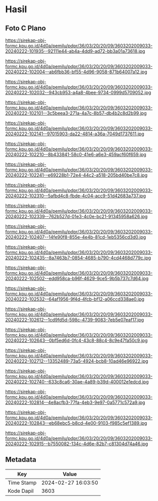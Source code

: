 # Hasil

## Foto C Plano

https://sirekap-obj-formc.kpu.go.id/4d0a/pemilu/pdpr/36/03/20/20/09/3603202009033-20240222-101935--92111e44-ab4a-4dd9-ad72-bb3a01a73618.jpg

https://sirekap-obj-formc.kpu.go.id/4d0a/pemilu/pdpr/36/03/20/20/09/3603202009033-20240222-102004--ab6fbb36-bf55-4d96-9058-871b64007a12.jpg

https://sirekap-obj-formc.kpu.go.id/4d0a/pemilu/pdpr/36/03/20/20/09/3603202009033-20240222-102032--943cb953-a4a8-4bee-9734-0999d5709052.jpg

https://sirekap-obj-formc.kpu.go.id/4d0a/pemilu/pdpr/36/03/20/20/09/3603202009033-20240222-102101--3c5beea3-271a-4a7c-8b57-db4b2c8d2b99.jpg

https://sirekap-obj-formc.kpu.go.id/4d0a/pemilu/pdpr/36/03/20/20/09/3603202009033-20240222-102141--97015903-da22-4814-a36a-7049d1737611.jpg

https://sirekap-obj-formc.kpu.go.id/4d0a/pemilu/pdpr/36/03/20/20/09/3603202009033-20240222-102210--8b433841-58c0-41e6-a6e3-459acf60f659.jpg

https://sirekap-obj-formc.kpu.go.id/4d0a/pemilu/pdpr/36/03/20/20/09/3603202009033-20240222-102241--e69228b1-72e4-44c2-a518-205bd40be7c8.jpg

https://sirekap-obj-formc.kpu.go.id/4d0a/pemilu/pdpr/36/03/20/20/09/3603202009033-20240222-102310--5afbd4c8-fbde-4c04-acc9-51d42683a737.jpg

https://sirekap-obj-formc.kpu.go.id/4d0a/pemilu/pdpr/36/03/20/20/09/3603202009033-20240222-102339--762b527d-01e3-4c0e-bc21-91345958a626.jpg

https://sirekap-obj-formc.kpu.go.id/4d0a/pemilu/pdpr/36/03/20/20/09/3603202009033-20240222-102407--14fe90f8-855e-4e4b-81cd-1eb5356cd3d0.jpg

https://sirekap-obj-formc.kpu.go.id/4d0a/pemilu/pdpr/36/03/20/20/09/3603202009033-20240222-102435--8a7463b7-0854-4685-b790-4cd4468d779c.jpg

https://sirekap-obj-formc.kpu.go.id/4d0a/pemilu/pdpr/36/03/20/20/09/3603202009033-20240222-102502--edd958ca-b96f-4629-9ce5-9b5b737c7d64.jpg

https://sirekap-obj-formc.kpu.go.id/4d0a/pemilu/pdpr/36/03/20/20/09/3603202009033-20240222-102532--64af1956-9f4d-4fcb-bf12-a06ccd338ae0.jpg

https://sirekap-obj-formc.kpu.go.id/4d0a/pemilu/pdpr/36/03/20/20/09/3603202009033-20240222-102612--1cd9fd5d-598c-4739-9083-7eb5e07eaf17.jpg

https://sirekap-obj-formc.kpu.go.id/4d0a/pemilu/pdpr/36/03/20/20/09/3603202009033-20240222-102643--0bf5ed6d-0fc4-43c8-88c4-8c9e47fa50c9.jpg

https://sirekap-obj-formc.kpu.go.id/4d0a/pemilu/pdpr/36/03/20/20/09/3603202009033-20240222-102712--13352489-73a5-4924-bcb8-10ad46e96922.jpg

https://sirekap-obj-formc.kpu.go.id/4d0a/pemilu/pdpr/36/03/20/20/09/3603202009033-20240222-102740--633c8ca6-30ae-4a89-b39d-400012e1edcd.jpg

https://sirekap-obj-formc.kpu.go.id/4d0a/pemilu/pdpr/36/03/20/20/09/3603202009033-20240222-102814--4e8acfb3-77fa-4eb3-9e97-0a5771c572a9.jpg

https://sirekap-obj-formc.kpu.go.id/4d0a/pemilu/pdpr/36/03/20/20/09/3603202009033-20240222-102843--eb68ebc5-b8cd-4e00-9103-f985c5ef1389.jpg

https://sirekap-obj-formc.kpu.go.id/4d0a/pemilu/pdpr/36/03/20/20/09/3603202009033-20240222-102915--b7550082-134c-4d6e-82b7-c81304d74a46.jpg


## Metadata

| Key        | Value               |
| ---------- | ------------------- |
| Time Stamp | 2024-02-27 16:03:50 |
| Kode Dapil | 3603                |



